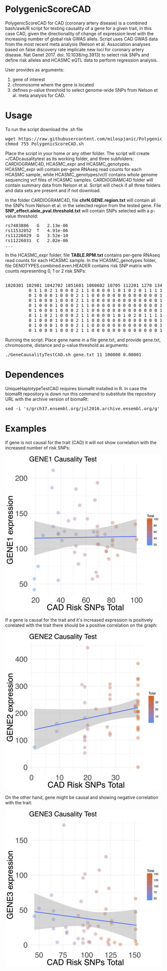 # PolygenicScoreCAD

PolygenicScoreCAD for CAD (coronary artery disease) is a combined bash/awk/R script for testing causality of a gene for a given trait, in this case CAD, given the directionality of change of expression level with the increasing number of global risk GWAS allels. Script uses CAD GWAS data from the most recent meta analysis (Nelson et al. Association analyses based on false discovery rate implicate new loci for coronary artery disease. Nat Genet 2017. doi: 10.1038/ng.3913) to select risk SNPs and define risk alleles and HCASMC eQTL data to perform regression analysis.

User provides as arguments:

1. gene of interest
2. chromosome where the gene is located
3. defines p-value threshold to select genome-wide SNPs from Nelson et al. meta analysis for CAD.

# Usage

To run the script download the .sh file
<pre>
wget https://raw.githubusercontent.com/milospjanic/PolygenicScoreCAD/master/PolygenicScoreCAD.sh
chmod 755 PolygenicScoreCAD.sh
</pre>

Place the script in your home or any other folder. The script will create ~/CADcausalitytest as its working folder, and three subfolders: CARDIOGRAMC4D, HCASMC_expr and HCASMC_genotypes. HCASMC_expr will contain per-gene RNAseq read counts for each HCASMC sample, while HCASMC_genotypes/vcf/ contains whole genome sequencing vcf files of HCASMC samples. CARDIOGRAMC4D folder will contain summary data from Nelson et al. Script will check if all three folders and data sets are present and if not download.

In the folder CARDIOGRAMC4D, file **chrN.GENE.region.txt** will contain all the SNPs from Nelson et al. in the selected region from the tested gene. File **SNP_effect.alele_pval.threshold.txt** will contain SNPs selected with a p-value threshold:

<pre>
rs7483886	G	2.13e-06
rs11532052	T	4.91e-06
rs11226029	G	3.52e-10
rs11226031	C	2.02e-06
...
</pre>

In the HCASMC_expr folder, file **TABLE.RPM.txt** contains per-gene RNAseq read counts for each HCASMC sample. In the HCASMC_genotypes folder, file GENOTYPES.combined.even.HEADER contains risk SNP matrix with counts representing 0, 1 or 2 risk SNPs:

<pre>

1020301 102901 1042702 1051601 1060602 10705 112201 1278 1346 1347 1369 1386 1448 1483 1497 1522 1559 1576 1587 1596 177089 1795 1923 200212 2030801 2040401 20805 2102 2109 2115 2135 2139 2161 2228 2282 2305 2356 24156 2435 2463 2477 2510 289727 2989 3003 3100203 3101801 313605 59386145 59885590 7103002 8072501 8100901 9052004 9070202 9071501 9090701 CA1401
         0 1 1 0 2 1 0 0 0 2 1 1 0 0 0 0 1 0 1 0 2 0 1 1 1 1 0 1 0 1 1 0 2 2 1 0 1 1 2 1 2 0 1 1 0 1 2 1 2 0 1 0 0 1 0 1 1 0
         0 1 0 0 0 1 0 0 0 2 1 1 0 0 0 0 0 0 0 0 0 0 0 0 0 1 0 0 0 1 1 0 0 0 0 0 0 0 2 0 2 0 1 1 0 1 1 1 2 0 1 0 0 0 0 1 0 0
         0 1 0 0 0 1 0 0 0 2 1 1 0 0 0 0 0 0 0 0 0 0 0 0 0 1 0 0 0 1 1 0 0 0 0 0 0 0 2 0 2 0 1 1 0 1 1 1 2 0 1 0 0 0 0 1 0 0
         0 1 0 0 0 1 0 0 0 2 1 1 0 0 0 0 0 0 0 0 0 0 0 0 0 1 0 0 0 1 1 0 0 0 0 0 0 0 2 0 2 0 1 1 0 1 1 1 2 0 1 0 0 0 0 1 0 0
         0 1 0 0 0 1 0 0 0 2 1 1 0 0 0 0 0 0 0 0 0 0 0 0 0 1 0 0 0 1 1 0 0 0 0 0 0 0 2 0 2 0 1 1 0 1 1 1 2 0 1 0 0 0 0 1 0 0
         0 1 1 0 2 1 0 0 0 2 1 1 0 0 0 0 1 0 1 0 2 0 1 1 1 1 0 1 0 1 1 0 2 2 1 0 1 1 2 1 2 0 1 1 0 1 2 1 2 0 1 0 0 1 0 1 1 0
         0 1 0 0 0 1 0 0 0 2 1 1 0 0 0 0 0 0 0 0 0 0 0 0 0 1 0 0 0 1 1 0 0 0 0 0 0 0 2 0 2 0 1 1 0 1 1 1 2 0 1 0 0 0 0 1 0 0
         0 1 0 0 0 1 0 0 0 2 1 1 0 0 0 0 0 0 0 0 0 0 0 0 0 1 0 0 0 1 1 0 0 0 0 0 0 0 2 0 2 0 1 1 0 1 1 1 2 0 1 0 0 0 0 1 0 0
         0 1 0 0 0 1 0 0 0 2 1 1 0 0 0 0 0 0 0 0 0 0 0 0 0 1 0 0 0 1 1 0 0 0 0 0 0 0 2 0 2 0 1 1 0 1 1 1 2 0 1 0 0 0 0 1 0 0
</pre>

Running the script. Place gene name in a file gene.txt, and provide gene.txt, chromosome, distance and p-value threshold as arguments:

<pre>
./GeneCausalityTestCAD.sh gene.txt 11 100000 0.00001
</pre>

# Dependences

UniqueHaplotypeTestCAD requires biomaRt installed in R. In case the biomaRt repository is down run this command to substitute the repository URL with the archive version of biomaRt:

<pre>
sed -i 's/grch37.ensembl.org/jul2016.archive.ensembl.org/g' UniqueHaplotypeTestCAD.sh
</pre>

# Examples

If gene is not causal for the trait (CAD) it will not show correlation with the increased number of risk SNPs:

![alt text](https://github.com/milospjanic/GeneCausalityTestCAD/blob/master/test24.png)

If a gene is causal for the trait and it's increased expression is positively corelated with the trait there should be a positive correlation on the graph:

![alt text](https://github.com/milospjanic/GeneCausalityTestCAD/blob/master/test28.png)

On the other hand, gene might be causal and showing negative correlation with the trait:

![alt text](https://github.com/milospjanic/GeneCausalityTestCAD/blob/master/test29.png)


